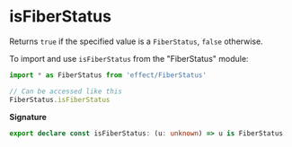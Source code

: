 # isFiberStatus

Returns `true` if the specified value is a `FiberStatus`, `false` otherwise.

To import and use `isFiberStatus` from the "FiberStatus" module:

```ts
import * as FiberStatus from 'effect/FiberStatus'

// Can be accessed like this
FiberStatus.isFiberStatus
```

**Signature**

```ts
export declare const isFiberStatus: (u: unknown) => u is FiberStatus
```
